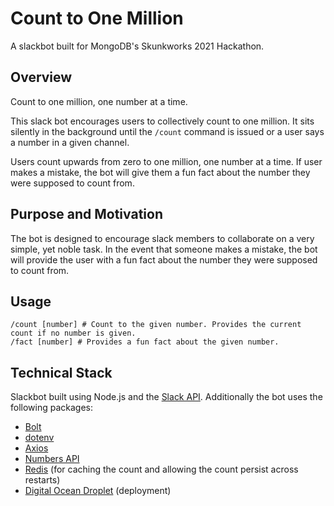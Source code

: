 # Count to One Million

A slackbot built for MongoDB's Skunkworks 2021 Hackathon.

## Overview

Count to one million, one number at a time.

This slack bot encourages users to collectively count to one million. It sits silently in the background until the `/count` command is issued or a user says a number in a given channel.

Users count upwards from zero to one million, one number at a time. If user makes a mistake, the bot will give them a fun fact about the number they were supposed to count from.

## Purpose and Motivation

The bot is designed to encourage slack members to collaborate on a very simple, yet noble task. In the event that someone makes a mistake, the bot will provide the user with a fun fact about the number they were supposed to count from.

## Usage

```
/count [number] # Count to the given number. Provides the current count if no number is given.
/fact [number] # Provides a fun fact about the given number.
```

## Technical Stack

Slackbot built using Node.js and the [Slack API](https://api.slack.com/). Additionally the bot uses the following packages:

- [Bolt](https://slack.dev/bolt-js/concepts)
- [dotenv](https://github.com/motdotla/dotenv)
- [Axios](https://github.com/axios/axios)
- [Numbers API](https://numbersapi.com/)
- [Redis](https://github.com/redis/node-redis) (for caching the count and allowing the count persist across restarts)
- [Digital Ocean Droplet](https://www.digitalocean.com/) (deployment)
